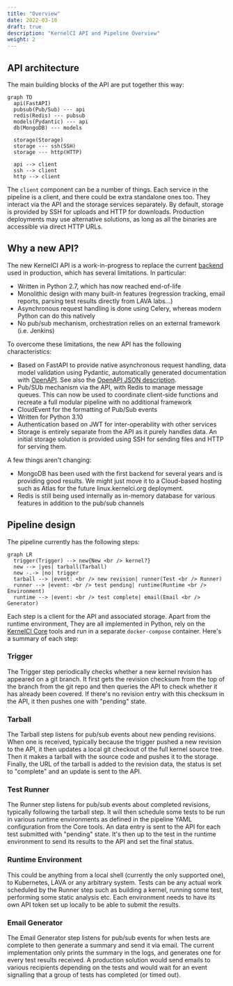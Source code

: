 ```yaml
---
title: "Overview"
date: 2022-03-10
draft: true
description: "KernelCI API and Pipeline Overview"
weight: 2
---
```


## API architecture

The main building blocks of the API are put together this way:

```mermaid
graph TD
  api(FastAPI)
  pubsub(Pub/Sub) --- api
  redis(Redis) --- pubsub
  models(Pydantic) --- api
  db(MongoDB) --- models

  storage(Storage)
  storage --- ssh(SSH)
  storage --- http(HTTP)

  api --> client
  ssh --> client
  http --> client
```

The `client` component can be a number of things.  Each service in the pipeline
is a client, and there could be extra standalone ones too.  They interact via
the API and the storage services separately.  By default, storage is provided
by SSH for uploads and HTTP for downloads.  Production deployments may use
alternative solutions, as long as all the binaries are accessible via direct
HTTP URLs.

## Why a new API?

The new KernelCI API is a work-in-progress to replace the current
[backend](https://api.kernelci.org/) used in production, which has several
limitations.  In particular:

* Written in Python 2.7, which has now reached end-of-life
* Monolithic design with many built-in features (regression tracking, email
  reports, parsing test results directly from LAVA labs...)
* Asynchronous request handling is done using Celery, whereas modern Python can
  do this natively
* No pub/sub mechanism, orchestration relies on an external framework
  (i.e. Jenkins)


To overcome these limitations, the new API has the following characteristics:

* Based on FastAPI to provide native asynchronous request handling, data model
  validation using Pydantic, automatically generated documentation with
  [OpenAPI](https://www.openapis.org/).  See also the [OpenAPI JSON
  description](https://staging.kernelci.org:9000/openapi.json).
* Pub/SUb mechanism via the API, with Redis to manage message queues.  This can
  now be used to coordinate client-side functions and recreate a full modular
  pipeline with no additional framework
* CloudEvent for the formatting of Pub/Sub events
* Written for Python 3.10
* Authentication based on JWT for inter-operability with other services
* Storage is entirely separate from the API as it purely handles data.  An
  initial storage solution is provided using SSH for sending files and HTTP for
  serving them.

A few things aren't changing:

* MongoDB has been used with the first backend for several years and is
  providing good results.  We might just move it to a Cloud-based hosting such
  as Atlas for the future linux.kernelci.org deployment.
* Redis is still being used internally as in-memory database for various
  features in addition to the pub/sub channels

## Pipeline design

The pipeline currently has the following steps:

```mermaid
graph LR
  trigger(Trigger) --> new{New <br /> kernel?}
  new --> |yes| tarball(Tarball)
  new -.-> |no| trigger
  tarball --> |event: <br /> new revision| runner(Test <br /> Runner)
  runner --> |event: <br /> test pending| runtime(Runtime <br /> Environment)
  runtime --> |event: <br /> test complete| email(Email <br /> Generator)
```

Each step is a client for the API and associated storage.  Apart from the
runtime environment, They are all implemented in Python, rely on the [KernelCI
Core](/docs/core) tools and run in a separate `docker-compose` container.
Here's a summary of each step:

### Trigger

The Trigger step periodically checks whether a new kernel revision has appeared
on a git branch.  It first gets the revision checksum from the top of the
branch from the git repo and then queries the API to check whether it has
already been covered.  If there's no revision entry with this checksum in the
API, it then pushes one with "pending" state.

### Tarball

The Tarball step listens for pub/sub events about new pending revisions.  When
one is received, typically because the trigger pushed a new revision to the
API, it then updates a local git checkout of the full kernel source tree.  Then
it makes a tarball with the source code and pushes it to the storage.  Finally,
the URL of the tarball is added to the revision data, the status is set to
"complete" and an update is sent to the API.

### Test Runner

The Runner step listens for pub/sub events about completed revisions, typically
following the tarball step.  It will then schedule some tests to be run in
various runtime environments as defined in the pipeline YAML configuration from
the Core tools.  An data entry is sent to the API for each test submitted with
"pending" state.  It's then up to the test in the runtime environment to send
its results to the API and set the final status.

### Runtime Environment

This could be anything from a local shell (currently the only supported one),
to Kubernetes, LAVA or any arbitrary system.  Tests can be any actual work
scheduled by the Runner step such as building a kernel, running some test,
performing some static analysis etc.  Each environment needs to have its own
API token set up locally to be able to submit the results.

### Email Generator

The Email Generator step listens for pub/sub events for when tests are complete
to then generate a summary and send it via email.  The current implementation
only prints the summary in the logs, and generates one for every test results
received.  A production solution would send emails to various recipients
depending on the tests and would wait for an event signalling that a group of
tests has completed (or timed out).
